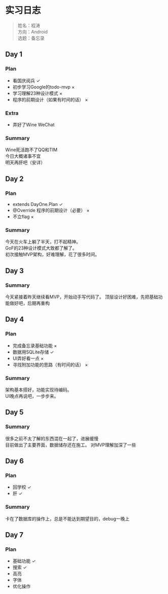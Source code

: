 # 实习日志

> 姓名：程涛  
> 方向：Android  
> 选题：备忘录  

## Day 1
### Plan
- 看国庆阅兵 ✓
- 初步学习Google的todo-mvp ×
- 学习理解23种设计模式 ×
- 程序的前期设计（如果有时间的话） ×

### Extra
- 弄好了Wine WeChat

### Summary
Wine死活跑不了QQ和TIM  
今日大概诸事不宜  
明天再肝吧（安详）

## Day 2
### Plan
- extends DayOne.Plan ✓
- @Override 程序的前期设计（必要） ×
- 不立flag ×

### Summary
今天在火车上躺了半天，打不起精神。  
GoF的23种设计模式大致都了解了。  
初次接触MVP架构，好难理解，花了很多时间。

## Day 3
### Summary
今天紧接着昨天继续看MVP，开始动手写代码了。
顶层设计好困难，先把基础功能做好吧，后期再重构

## Day 4
### Plan
- 完成备忘录基础功能 ×
- 数据用SQLite存储 ✓
- UI弄好看一点 ×
- 寻找附加功能的思路（有时间的话） ×

### Summary
架构基本搭好，功能实现待编码。  
UI晚点再说吧，一步步来。

## Day 5
### Summary
很多之前不太了解的东西混在一起了，进展缓慢  
目前做出了主要界面，数据储存还在施工。
对MVP理解加深了一些

## Day 6
### Plan
- 回学校 ✓
- 肝 ✓

### Summary
卡在了数据库的操作上，总是不能达到期望目的，debug一晚上

## Day 7
### Plan
- 基础功能 ✓
- 搜索 ✓
- 高亮
- 字体
- 优化操作